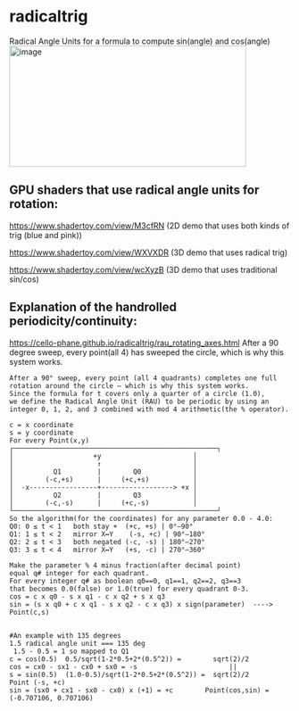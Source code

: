 # radicaltrig
Radical Angle Units for a formula to compute sin(angle) and cos(angle)  
<img width="424" height="217" alt="image" src="https://github.com/user-attachments/assets/bfd17458-9a9a-40ed-b22f-305bd0e7a4f8" />

## GPU shaders that use radical angle units for rotation:

https://www.shadertoy.com/view/M3cfRN (2D demo that uses both kinds of trig (blue and pink))

https://www.shadertoy.com/view/WXVXDR (3D demo that uses radical trig)  

https://www.shadertoy.com/view/wcXyzB (3D demo that uses traditional sin/cos)

## Explanation of the handrolled periodicity/continuity:
https://cello-phane.github.io/radicaltrig/rau_rotating_axes.html
After a 90 degree sweep, every point(all 4) has sweeped the circle, which is why this system works.
```
After a 90° sweep, every point (all 4 quadrants) completes one full
rotation around the circle — which is why this system works.
Since the formula for t covers only a quarter of a circle (1.0),
we define the Radical Angle Unit (RAU) to be periodic by using an
integer 0, 1, 2, and 3 combined with mod 4 arithmetic(the % operator).

c = x coordinate
s = y coordinate
For every Point(x,y)
┌───────────────────────────────────────────────────┐
│                    +y                       │
│                     ↑                       │
│          Q1         |        Q0             │
│        (-c,+s)      |     (+c,+s)           │
│  -x-----------------+------------------> +x │
│          Q2         |        Q3             │
│        (-c,-s)      |     (+c,-s)           │
└───────────────────────────────────────────────────┘
So the algorithm(for the coordinates) for any parameter 0.0 - 4.0:      
Q0: 0 ≤ t < 1	both stay +	 (+c, +s) | 0°–90°
Q1:	1 ≤ t < 2	mirror X↔Y	  (-s, +c) | 90°–180° 
Q2:	2 ≤ t < 3	both negated (-c, -s) | 180°–270°
Q3:	3 ≤ t < 4	mirror X↔Y 	 (+s, -c) | 270°–360°

Make the parameter % 4 minus fraction(after decimal point)
equal q# integer for each quadrant.
For every integer q# as boolean q0==0, q1==1, q2==2, q3==3
that becomes 0.0(false) or 1.0(true) for every quadrant 0-3.
cos = c x q0​ - s x q1​ - c x q2 + s x q3​
sin = (s x q0 + c x q1​ - s x q2​ - c x q3​) x sign(parameter)​  ----> Point(c,s)


#An example with 135 degrees
1.5 radical angle unit === 135 deg
 1.5 - 0.5 = 1 so mapped to Q1
c = cos(0.5)  0.5/sqrt(1-2*0.5+2*(0.5^2)) =        sqrt(2)/2
cos = cx0 - sx1 - cx0 + sx0 = -s                       ||                 
s = sin(0.5)  (1.0-0.5)/sqrt(1-2*0.5+2*(0.5^2)) =  sqrt(2)/2       Point (-s, +c)
sin = (sx0 + cx1 - sx0 - cx0) x (+1) = +c        Point(cos,sin) = (-0.707106, 0.707106)
```
